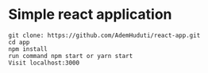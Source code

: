 # Simple react application
```
git clone: https://github.com/AdemHuduti/react-app.git
cd app
npm install
run command npm start or yarn start
Visit localhost:3000
```
